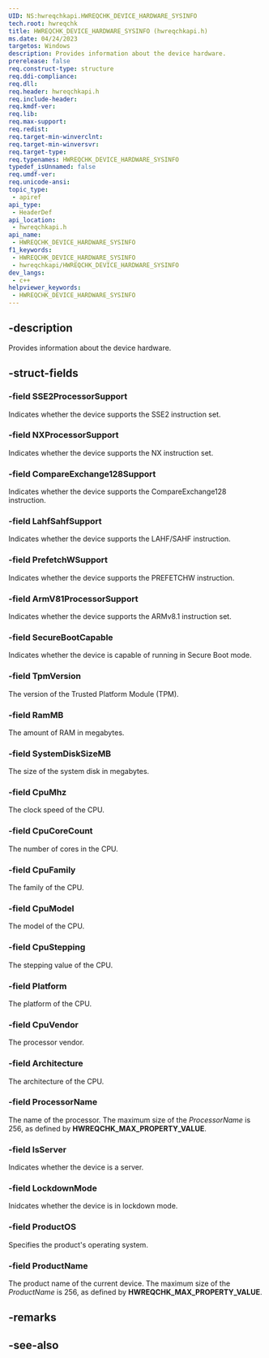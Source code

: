 ```yaml
---
UID: NS:hwreqchkapi.HWREQCHK_DEVICE_HARDWARE_SYSINFO
tech.root: hwreqchk
title: HWREQCHK_DEVICE_HARDWARE_SYSINFO (hwreqchkapi.h)
ms.date: 04/24/2023
targetos: Windows
description: Provides information about the device hardware.
prerelease: false
req.construct-type: structure
req.ddi-compliance: 
req.dll: 
req.header: hwreqchkapi.h
req.include-header: 
req.kmdf-ver: 
req.lib: 
req.max-support: 
req.redist: 
req.target-min-winverclnt: 
req.target-min-winversvr: 
req.target-type: 
req.typenames: HWREQCHK_DEVICE_HARDWARE_SYSINFO
typedef_isUnnamed: false
req.umdf-ver: 
req.unicode-ansi: 
topic_type:
 - apiref
api_type:
 - HeaderDef
api_location:
 - hwreqchkapi.h
api_name:
 - HWREQCHK_DEVICE_HARDWARE_SYSINFO
f1_keywords:
 - HWREQCHK_DEVICE_HARDWARE_SYSINFO
 - hwreqchkapi/HWREQCHK_DEVICE_HARDWARE_SYSINFO
dev_langs:
 - c++
helpviewer_keywords:
 - HWREQCHK_DEVICE_HARDWARE_SYSINFO
---
```


## -description

Provides information about the device hardware.

## -struct-fields

### -field SSE2ProcessorSupport

Indicates whether the device supports the SSE2 instruction set.

### -field NXProcessorSupport

Indicates whether the device supports the NX instruction set.

### -field CompareExchange128Support

Indicates whether the device supports the CompareExchange128 instruction.

### -field LahfSahfSupport

Indicates whether the device supports the LAHF/SAHF instruction.

### -field PrefetchWSupport

Indicates whether the device supports the PREFETCHW instruction.

### -field ArmV81ProcessorSupport

Indicates whether the device supports the ARMv8.1 instruction set.

### -field SecureBootCapable

Indicates whether the device is capable of running in Secure Boot mode.

### -field TpmVersion

The version of the Trusted Platform Module (TPM).

### -field RamMB

The amount of RAM in megabytes.

### -field SystemDiskSizeMB

The size of the system disk in megabytes.

### -field CpuMhz

The clock speed of the CPU.

### -field CpuCoreCount

The number of cores in the CPU.

### -field CpuFamily

The family of the CPU.

### -field CpuModel

The model of the CPU.

### -field CpuStepping

The stepping value of the CPU.

### -field Platform

The platform of the CPU.

### -field CpuVendor

The processor vendor.

### -field Architecture

The architecture of the CPU.

### -field ProcessorName

The name of the processor. The maximum size of the *ProcessorName* is 256, as defined by **HWREQCHK_MAX_PROPERTY_VALUE**.

### -field IsServer

Indicates whether the device is a server.

### -field LockdownMode

Inidcates whether the device is in lockdown mode.

### -field ProductOS

Specifies the product's operating system.

### -field ProductName

The product name of the current device. The maximum size of the *ProductName* is 256, as defined by **HWREQCHK_MAX_PROPERTY_VALUE**.

## -remarks

## -see-also
